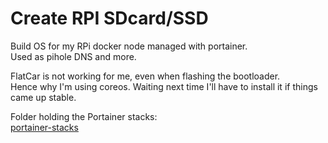 # Create RPI SDcard/SSD  
  
Build OS for my RPi docker node managed with portainer.  
Used as pihole DNS and more.  

FlatCar is not working for me, even when flashing the bootloader.  
Hence why I'm using coreos. 
Waiting next time I'll have to install it if things came up stable.  
  
Folder holding the Portainer stacks:  
[portainer-stacks](https://github.com/zaggash/homelab/tree/main/portainer-stacks)

